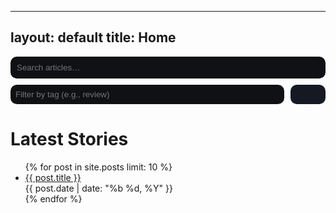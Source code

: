
---
layout: default
title: Home
---

<div id="search-box" style="margin: 12px 0 20px 0;">
  <input id="q" type="text" placeholder="Search articles…" style="width:100%; padding:10px; border-radius:10px; border:1px solid var(--border); background:#0f1115; color:var(--text);">
  <div style="margin-top:10px; display:flex; gap:10px; flex-wrap:wrap;">
    <input id="tag-input" type="text" placeholder="Filter by tag (e.g., review)" style="flex:1; min-width:220px; padding:8px; border-radius:10px; border:1px solid var(--border); background:#0f1115; color:var(--text);">
    <button id="clear-btn" style="padding:8px 12px; border-radius:10px; border:1px solid var(--border); background:#151924; color:var(--text); cursor:pointer;">Clear</button>
  </div>
</div>

<div id="results"></div>

# Latest Stories

<ul class="post-list">
{% for post in site.posts limit: 10 %}
  <li>
    <a href="{{ post.url | relative_url }}">{{ post.title }}</a>
    <div class="post-meta">{{ post.date | date: "%b %d, %Y" }}</div>
  </li>
{% endfor %}
</ul>
